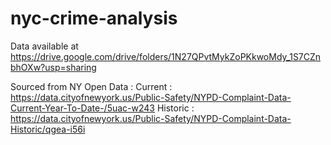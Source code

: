 # nyc-crime-analysis

Data available at https://drive.google.com/drive/folders/1N27QPvtMykZoPKkwoMdy_1S7CZnbhOXw?usp=sharing

Sourced from NY Open Data :
Current : https://data.cityofnewyork.us/Public-Safety/NYPD-Complaint-Data-Current-Year-To-Date-/5uac-w243
Historic : https://data.cityofnewyork.us/Public-Safety/NYPD-Complaint-Data-Historic/qgea-i56i